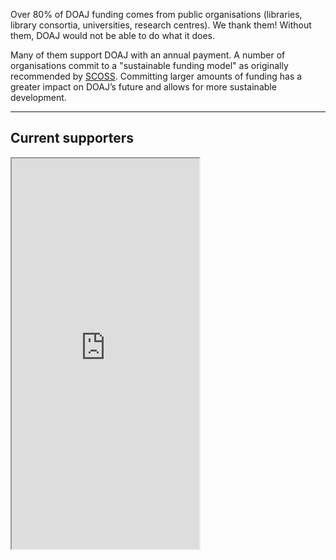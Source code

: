 Over 80% of DOAJ funding comes from public organisations (libraries, library consortia, universities, research centres). We thank them! Without them, DOAJ would not be able to do what it does.

Many of them support DOAJ with an annual payment. A number of organisations commit to a "sustainable funding model" as originally recommended by [SCOSS](https://scoss.org/). Committing larger amounts of funding has a greater impact on DOAJ’s future and allows for more sustainable development. 

---

## Current supporters

<iframe src="https://www.google.com/maps/d/embed?mid=1v1zeuRNC4AIxGIXulRpRqI8T885WYr2F&ll=9.24924582472395%2C0&z=2" height="625"></iframe>
